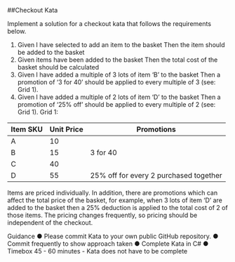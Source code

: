 ##Checkout Kata

Implement a solution for a checkout kata that follows the requirements below.
1. Given I have selected to add an item to the basket Then the item should be added to
the basket
2. Given items have been added to the basket Then the total cost of the basket should be
calculated
3. Given I have added a multiple of 3 lots of item ‘B’ to the basket Then a promotion of ‘3
for 40’ should be applied to every multiple of 3 (see: Grid 1).
4. Given I have added a multiple of 2 lots of item ‘D’ to the basket Then a promotion of
‘25% off’ should be applied to every multiple of 2 (see: Grid 1).
Grid 1:

|Item SKU|Unit Price|Promotions|
|--------|----------|----------|
|A|10||
|B|15|3 for 40|
|C|40||
|D|55|25% off for every 2 purchased together|

Items are priced individually. In addition, there are promotions which can affect the total price of
the basket, for example, when 3 lots of item ‘D’ are added to the basket then a 25% deduction is
applied to the total cost of 2 of those items. The pricing changes frequently, so pricing should be
independent of the checkout.

Guidance
● Please commit Kata to your own public GitHub repository.
● Commit frequently to show approach taken
● Complete Kata in C#
● Timebox 45 - 60 minutes - Kata does not have to be complete